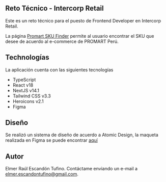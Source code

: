 ## Reto Técnico - Intercorp Retail
Este es un reto técnico para el puesto de Frontend Developer en Intercorp Retail.


La página [Promart SKU Finder](https://promart-sku-product-ffe61.web.app/) permite al usuario encontrar el SKU que desee de acuerdo al e-commerce de PROMART Perú.


## Technologías
La aplicación cuenta con las siguientes tecnologías

- TypeScript
- React v18
- NextJS v14.1
- Tailwind CSS v3.3
- Heroicons v2.1
- Figma 


## Diseño

Se realizó un sistema de diseño de acuerdo a Atomic Design, la maqueta realizada en Figma se puede encontrar [aquí](https://www.figma.com/file/fkbONWqhe4rM6Ug7ybkcjY/Mockup---Promart-Reto-Intercorp?type=design&node-id=0%3A1&mode=design&t=F3nsWBN4zv3EcRAI-1)

## Autor

Elmer Raúl Escandón Tufino. Contáctame enviando un e-mail a elmer.escandontufino@gmail.com.
